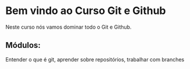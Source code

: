 # Bem vindo ao Curso Git e Github
Neste curso nós vamos dominar todo o Git e Github.

## Módulos:
Entender o que é git, aprender sobre repositórios, trabalhar com branches
